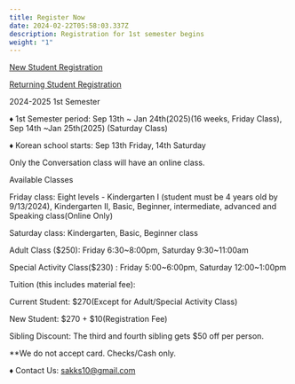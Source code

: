 ```yaml
---
title: Register Now
date: 2024-02-22T05:58:03.337Z
description: Registration for 1st semester begins
weight: "1"
---
```

<a class="bg-blue-500 hover:bg-blue-700 text-white font-bold py-2 px-4 rounded my-8" href="/registration_pages/register">New Student Registration</a>

<a class="bg-blue-500 hover:bg-blue-700 text-white font-bold py-2 px-4 rounded" href="/registration_pages/reregister">Returning Student Registration</a>

2024-2025 1st Semester

♦ 1st Semester period: Sep 13th \~ Jan 24th(2025)(16 weeks, Friday Class), Sep 14th \~Jan 25th(2025) (Saturday Class)

♦ Korean school starts: Sep 13th Friday, 14th Saturday

Only the Conversation class will have an online class.

Available Classes

Friday class: Eight levels - Kindergarten I (student must be 4 years old by 9/13/2024), Kindergarten II, Basic, Beginner, intermediate, advanced and Speaking class(Online Only)

Saturday class: Kindergarten, Basic, Beginner class

Adult Class ($250): Friday 6:30\~8:00pm, Saturday 9:30\~11:00am

Special Activity Class($230) :  Friday 5:00\~6:00pm, Saturday 12:00\~1:00pm

Tuition (this includes material fee):

Current Student: $270(Except for Adult/Special Activity Class)

New Student: $270 + $10(Registration Fee)

Sibling Discount: The third and fourth sibling gets $50 off per person.

\*\*We do not accept card. Checks/Cash only.

♦ Contact Us: sakks10@gmail.com
